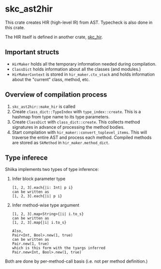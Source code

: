 # skc\_ast2hir

This crate creates HIR (high-level IR) from AST. Typecheck is also done in this crate.

The HIR itself is defined in another crate, [skc_hir](../skc_hir/).

## Important structs

- `HirMaker` holds all the temporary information needed during compilation.
- `ClassDict` holds information about all the classes (and modules.)
- `HirMakerContext` is stored in `hir_maker.ctx_stack` and holds information
  about the "current" class, method, etc.

## Overview of compilation process

1. `skc_ast2hir::make_hir` is called
1. Create `class_dict::TypeIndex` with `type_index::create`. This is a hashmap from type name to its type parameters.
1. Create `ClassDict` with `class_dict::create`. This collects method signatures in advance of processing the method bodies.
1. Start compilation with `hir_maker::convert_toplevel_items`. This will traverse the entire AST and process each method. Compiled methods are stored as `SkMethod` in `hir_maker.method_dict`.

## Type inferece

Shiika implements two types of type inference:

1. Infer block parameter type

    ```sk
    [1, 2, 3].each{|i: Int| p i}
    can be written as
    [1, 2, 3].each{|i| p i}
    ```

2. Infer method-wise type argument

    ```sk
    [1, 2, 3].map<String>{|i| i.to_s}
    can be written as
    [1, 2, 3].map{|i| i.to_s}

    Also,
    Pair<Int, Bool>.new(1, true)
    can be written as
    Pair.new(1, true)
    which is this form with the tyargs inferred
    Pair.new<Int, Bool>.new(1, true)
    ```

Both are done by per-method-call basis (i.e. not per method definition.)
